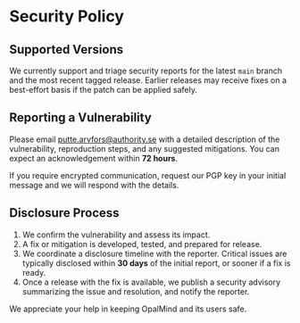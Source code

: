 # Security Policy

## Supported Versions

We currently support and triage security reports for the latest `main` branch and the most recent tagged release. Earlier releases may receive fixes on a best-effort basis if the patch can be applied safely.

## Reporting a Vulnerability

Please email [putte.arvfors@authority.se](mailto:putte.arvfors@authority.se) with a detailed description of the vulnerability, reproduction steps, and any suggested mitigations. You can expect an acknowledgement within **72 hours**.

If you require encrypted communication, request our PGP key in your initial message and we will respond with the details.

## Disclosure Process

1. We confirm the vulnerability and assess its impact.
2. A fix or mitigation is developed, tested, and prepared for release.
3. We coordinate a disclosure timeline with the reporter. Critical issues are typically disclosed within **30 days** of the initial report, or sooner if a fix is ready.
4. Once a release with the fix is available, we publish a security advisory summarizing the issue and resolution, and notify the reporter.

We appreciate your help in keeping OpalMind and its users safe.
